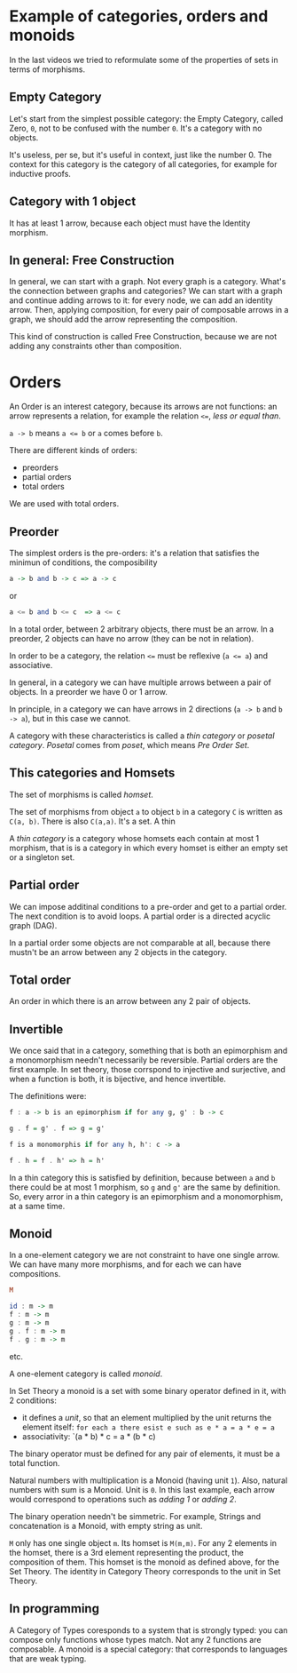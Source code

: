 Example of categories, orders and monoids
=========================================

In the last videos we tried to reformulate some of the properties of sets in terms of morphisms.

## Empty Category
Let's start from the simplest possible category: the Empty Category, called Zero, `0`, not to be confused with the number `0`. It's a category with no objects.

It's useless, per se, but it's useful in context, just like the number 0. The context for this category is the category of all categories, for example for inductive proofs.

## Category with 1 object
It has at least 1 arrow, because each object must have the Identity morphism.

## In general: Free Construction
In general, we can start with a graph. Not every graph is a category. What's the connection between graphs and categories? We can start with a graph and continue adding arrows to it: for every node, we can add an identity arrow. Then, applying composition, for every pair of composable arrows in a graph, we should add the arrow representing the composition.

This kind of construction is called Free Construction, because we are not adding any constraints other than composition.

# Orders
An Order is an interest category, because its arrows are not functions: an arrow represents a relation, for example the relation `<=`, *less or equal than*.

`a -> b` means `a <= b` or `a` comes before `b`.

There are different kinds of orders:

* preorders
* partial orders
* total orders

We are used with total orders.

## Preorder
The simplest orders is the pre-orders: it's a relation that satisfies the minimun of conditions, the composibility

```haskell
a -> b and b -> c => a -> c
```

or

```haskell
a <= b and b <= c  => a <= c
```

In a total order, between 2 arbitrary objects, there must be an arrow. In a preorder, 2 objects can have no arrow (they can be not in relation).

In order to be a category, the relation `<=` must be reflexive (`a <= a`) and associative.

In general, in a category we can have multiple arrows between a pair of objects. In a preorder we have 0 or 1 arrow.

In principle, in a category we can have arrows in 2 directions (`a -> b` and `b -> a`), but in this case we cannot.

A category with these characteristics is called a *thin category* or *posetal category*. *Posetal* comes from *poset*, which means *Pre Order Set*.


## This categories and Homsets
The set of morphisms is called *homset*.

The set of morphisms from object `a` to object `b` in a category `C` is written as `C(a, b)`. There is also `C(a,a)`. It's a set. A thin 

A *thin category* is a category whose homsets each contain at most 1 morphism, that is is a category in which every homset is either an empty set or a singleton set.


## Partial order
We can impose additinal conditions to a pre-order and get to a partial order. The next condition is to avoid loops. A partial order is a directed acyclic graph (DAG).

In a partial order some objects are not comparable at all, because there mustn't be an arrow between any 2 objects in the category.

## Total order
An order in which there is an arrow between any 2 pair of objects.


## Invertible
We once said that in a category, something that is both an epimorphism and a monomorphism needn't necessarily be reversible. Partial orders are the first example. In set theory, those corrspond to injective and surjective, and when a function is both, it is bijective, and hence invertible.

The definitions were:

```haskell
f : a -> b is an epimorphism if for any g, g' : b -> c

g . f = g' . f => g = g'

f is a monomorphis if for any h, h': c -> a

f . h = f . h' => h = h'
```

In a thin category this is satisfied by definition, because between `a` and `b` there could be at most 1 morphism, so `g` and `g'` are the same by definition. So, every arror in a thin category is an epimorphism and a monomorphism, at a same time.


## Monoid
In a one-element category we are not constraint to have one single arrow. We can have many more morphisms, and for each we can have compositions.

```haskell
M

id : m -> m 
f : m -> m
g : m -> m
g . f : m -> m
f . g : m -> m
```

etc.

A one-element category is called *monoid*.

In Set Theory a monoid is a set with some binary operator defined in it, with 2 conditions:

* it defines a *unit*, so that an element multiplied by the unit returns the element itself: `for each a there esist e such as e * a = a * e = a`
* associativity: `(a * b) * c = a * (b * c)

The binary operator must be defined for any pair of elements, it must be a total function.

Natural numbers with multiplication is a Monoid (having unit `1`). Also, natural numbers with sum is a Monoid. Unit is `0`. In this last example, each arrow would correspond to operations such as *adding 1* or *adding 2*.

The binary operation needn't be simmetric. For example, Strings and concatenation is a Monoid, with empty string as unit.


`M` only has one single object `m`. Its homset is `M(m,m)`. For any 2 elements in the homset, there is a 3rd element representing the product, the composition of them. This homset is the monoid as defined above, for the Set Theory. The identity in Category Theory corresponds to the unit in Set Theory.

## In programming
A Category of Types coresponds to a system that is strongly typed: you can compose only functions whose types match. Not any 2 functions are composable. A monoid is a special category: that corresponds to languages that are weak typing.
